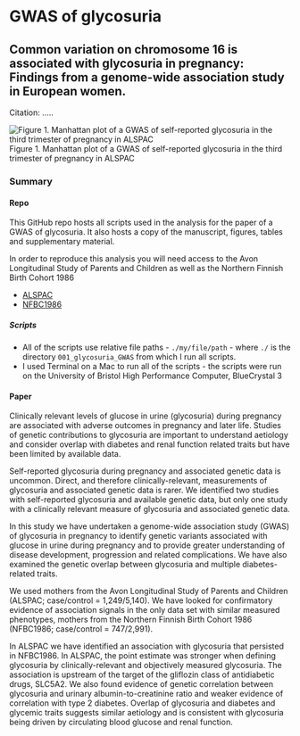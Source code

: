
# GWAS of glycosuria

## Common variation on chromosome 16 is associated with glycosuria in pregnancy: Findings from a genome-wide association study in European women.

Citation:
…..

<img src="./manuscript/figures/Figure 1. Manhattan plot of a GWAS of self-reported glycosuria in the third trimester of pregnancy in ALSPAC.png" alt="Figure 1. Manhattan plot of a GWAS of self-reported glycosuria in the third trimester of pregnancy in ALSPAC">
Figure 1. Manhattan plot of a GWAS of self-reported glycosuria in the
third trimester of pregnancy in ALSPAC

### Summary

#### Repo

This GitHub repo hosts all scripts used in the analysis for the paper of
a GWAS of glycosuria. It also hosts a copy of the manuscript, figures,
tables and supplementary material.

In order to reproduce this analysis you will need access to the Avon
Longitudinal Study of Parents and Children as well as the Northern
Finnish Birth Cohort 1986

  - [ALSPAC](http://www.bristol.ac.uk/alspac/researchers/access/)
  - [NFBC1986](http://www.bristol.ac.uk/alspac/researchers/access/)

##### Scripts

  - All of the scripts use relative file paths - `./my/file/path` -
    where `./` is the directory `001_glycosuria_GWAS` from which I run
    all scripts.
  - I used Terminal on a Mac to run all of the scripts - the scripts
    were run on the University of Bristol High Performance Computer,
    BlueCrystal 3

#### Paper

Clinically relevant levels of glucose in urine (glycosuria) during
pregnancy are associated with adverse outcomes in pregnancy and later
life. Studies of genetic contributions to glycosuria are important to
understand aetiology and consider overlap with diabetes and renal
function related traits but have been limited by available data.

Self-reported glycosuria during pregnancy and associated genetic data is
uncommon. Direct, and therefore clinically-relevant, measurements of
glycosuria and associated genetic data is rarer. We identified two
studies with self-reported glycosuria and available genetic data, but
only one study with a clinically relevant measure of glycosuria and
associated genetic data.

In this study we have undertaken a genome-wide association study (GWAS)
of glycosuria in pregnancy to identify genetic variants associated with
glucose in urine during pregnancy and to provide greater understanding
of disease development, progression and related complications. We have
also examined the genetic overlap between glycosuria and multiple
diabetes-related traits.

We used mothers from the Avon Longitudinal Study of Parents and Children
(ALSPAC; case/control = 1,249/5,140). We have looked for confirmatory
evidence of association signals in the only data set with similar
measured phenotypes, mothers from the Northern Finnish Birth Cohort 1986
(NFBC1986; case/control = 747/2,991).

In ALSPAC we have identified an association with glycosuria that
persisted in NFBC1986. In ALSPAC, the point estimate was stronger when
defining glycosuria by clinically-relevant and objectively measured
glycosuria. The association is upstream of the target of the gliflozin
class of antidiabetic drugs, SLC5A2. We also found evidence of genetic
correlation between glycosuria and urinary albumin-to-creatinine ratio
and weaker evidence of correlation with type 2 diabetes. Overlap of
glycosuria and diabetes and glycemic traits suggests similar aetiology
and is consistent with glycosuria being driven by circulating blood
glucose and renal function.
